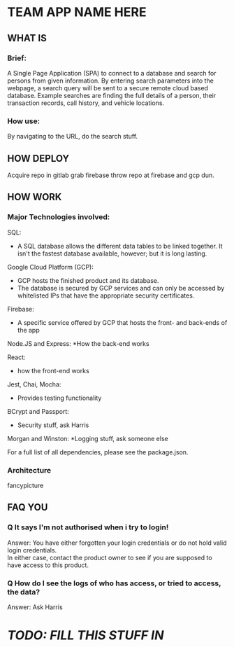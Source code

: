 # TEAM APP NAME HERE

## WHAT IS
### Brief:

A Single Page Application (SPA) to connect to a database and search for persons from given information.
By entering search parameters into the webpage, a search query will be sent to a secure remote cloud based database.
Example searches are finding the full details of a person, their transaction records, call history, and vehicle locations. 

### How use:

By navigating to the URL, do the search stuff.


## HOW DEPLOY

Acquire repo in gitlab
grab firebase
throw repo at firebase and gcp
dun.

##  HOW WORK
### Major Technologies involved:
SQL:
* A SQL database allows the different data tables to be linked together.  It isn't the fastest database available, however; but it is long lasting.  

Google Cloud Platform (GCP):
* GCP hosts the finished product and its database.  
* The database is secured by GCP services and can only be accessed by whitelisted IPs that have the appropriate security certificates.

Firebase:
* A specific service offered by GCP that hosts the front- and back-ends of the app

Node.JS and Express:
*How the back-end works

React:
* how the front-end works

Jest, Chai, Mocha:
* Provides testing functionality

BCrypt and Passport:
* Security stuff, ask Harris

Morgan and Winston:
*Logging stuff, ask someone else

For a full list of all dependencies, please see the package.json.

### Architecture
fancypicture

## FAQ YOU

### Q It says I'm not authorised when i try to login!
Answer: You have either forgotten your login credentials or do not hold valid login credentials.  
In either case, contact the product owner to see if you are supposed to have access to this product.

### Q How do I see the logs of who has access, or tried to access, the data?
Answer: Ask Harris

# _*TODO:  FILL THIS STUFF IN*_

